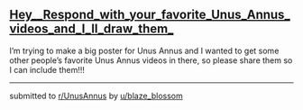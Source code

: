 ## [Hey__Respond_with_your_favorite_Unus_Annus_videos_and_I_ll_draw_them_](https://www.reddit.com/r/UnusAnnus/comments/jrmbev/hey_respond_with_your_favorite_unus_annus_videos/)
I’m trying to make a big poster for Unus Annus and I wanted to get some other people’s favorite Unus Annus videos in there, so please share them so I can include them!!!

---

submitted to [r/UnusAnnus](https://www.reddit.com/r/UnusAnnus) by [u/blaze_blossom](https://www.reddit.com/user/blaze_blossom)
